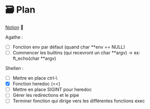 # 🗃️ Plan

[Notion](https://agatocherry.notion.site/Minishell-d9d2a462a1384b26ae9491338da6e053) 📌

Agathe :

- [ ] Fonction env par défaut (quand char **env == NULL)
- [ ] Commencer les builtins (qui recevront un char **argv) -> ex: ft_echo(char **argv)

Shellen :
- [ ] Mettre en place ctrl-\
- [x] Fonction heredoc (<<)
- [ ] Mettre en place SIGINT pour heredoc
- [ ] Gérer les redirections et le pipe
- [ ] Terminer fonction qui dirige vers les différentes fonctions exec
